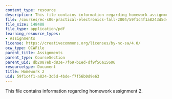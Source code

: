 ```yaml
---
content_type: resource
description: This file contains information regarding homework assignment 2.
file: /courses/ec-s06-practical-electronics-fall-2004/59f1c4f1a8243d5d4bdef7f56b0d9e63_MITEC_S06F04_hw2.pdf
file_size: 148488
file_type: application/pdf
learning_resource_types:
- Assignments
license: https://creativecommons.org/licenses/by-nc-sa/4.0/
ocw_type: OCWFile
parent_title: Assignments
parent_type: CourseSection
parent_uid: db2087eb-d83e-7f69-b1ed-df9f56a15606
resourcetype: Document
title: Homework 2
uid: 59f1c4f1-a824-3d5d-4bde-f7f56b0d9e63
---
```

This file contains information regarding homework assignment 2.